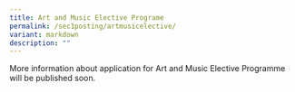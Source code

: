```yaml
---
title: Art and Music Elective Programe
permalink: /sec1posting/artmusicelective/
variant: markdown
description: ""
---
```

More information about application for Art and Music Elective Programme will be published soon.